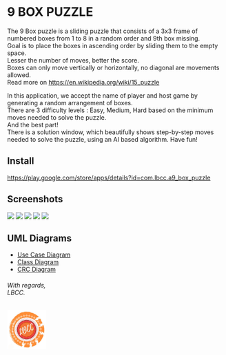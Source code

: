 # 9 BOX PUZZLE

The 9 Box puzzle is a sliding puzzle that consists of a 3x3 frame of numbered boxes from 1 to 8 in a random order and 9th box missing.  
Goal is to place the boxes in ascending order by sliding them to the empty space.  
Lesser the number of moves, better the score.  
Boxes can only move vertically or horizontally, no diagonal are movements allowed.  
Read more on https://en.wikipedia.org/wiki/15_puzzle  
  
In this application, we accept the name of player and host game by generating a random arrangement of boxes.  
There are 3 difficulty levels : Easy, Medium, Hard based on the minimum moves needed to solve the puzzle.  
And the best part!  
There is a solution window, which beautifully shows step-by-step moves needed to solve the puzzle, using an AI based algorithm.
Have fun!  
  
## Install
https://play.google.com/store/apps/details?id=com.lbcc.a9_box_puzzle

## Screenshots  
<p float="center">
    <img src="https://play-lh.googleusercontent.com/W3nKoUAknFsYdOHRG-pK_UvjOJoXo2F7LQlLZW1girkXKxWyqRTrU_DPpiQ99FSkbLY=w1536-h734-rw" width="170">
    <img src="https://play-lh.googleusercontent.com/3emLdHXZeio_JAVESxNpfxJJD0GnEhwDHdPn0sapPCqFHOvY8pUJwaS_PnAUWYez2fM=w1536-h734-rw" width="170">
    <img src="https://play-lh.googleusercontent.com/On2h-g6HzHHs23bfixwuHPZb66pfto5V1hYNWivfHRjhBOxvWxj5SKzTTREPj4uivg=w1536-h734-rw" width="170">
    <img src="https://play-lh.googleusercontent.com/am81N4hLnafTKp_mk00JJyOayVNXiwcB_31cE0HFBktTSc6YfpSkMkmQtaJC5xvSi2o=w1536-h734-rw" width="170">
    <img src="https://play-lh.googleusercontent.com/QF29DAoKNJIurw5-Q7j7zQQQp2_DUli-pBdFWuiupmXcfxJqU4WJYSjnqG5A53KtnA=w1536-h734-rw" width="170">
</p>
  
## UML Diagrams  
- [Use Case Diagram](UML/Use%20Case.pdf)
- [Class Diagram](UML/Class%20Diagram.pdf)
- [CRC Diagram](UML/CRC.pdf)

###### With regards,<br>LBCC.
<img src="app/src/main/res/drawable/lbcc.jpeg" width="90">
